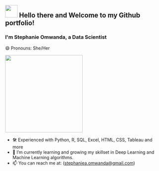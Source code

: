 ##  <img src="https://emoji.gg/assets/emoji/wavegif_1860.gif" width="40px"> Hello there and Welcome to my Github portfolio! 
###  I'm Stephanie Omwanda, a Data Scientist 
😄 Pronouns: She/Her


   
<img src="https://images.squarespace-cdn.com/content/v1/5f402a9d4e121b7f850b4374/1598040805419-QIEZIF4KLQAPB0VV6B58/App-Developer.gif?format=500w" width="250px">

-  🛠 Experienced with Python, R, SQL, Excel, HTML, CSS, Tableau and more
-  🌱 I’m currently learning and growing my skillset in Deep Learning and Machine Learning algorithms.
-  📫 You can reach me at: (stephaniea.omwanda@gmail.com)


<!--
**StephanieO-py/StephanieO-py** is a ✨ _special_ ✨ repository because its `README.md` (this file) appears on your GitHub profile.

Here are some ideas to get you started:

- 🔭 I’m currently working on ...
- 🌱 I’m currently learning ...
- 👯 I’m looking to collaborate on ...
- 🤔 I’m looking for help with ...
- 💬 Ask me about ...
- 📫 How to reach me: ...
- 😄 Pronouns: ...
- ⚡ Fun fact: ...

[![LinkedIn[1.2]][1], [![Stack Overflow[2.2]][2], [![Tableau[3.2]][3]

[1.2]: https://image.similarpng.com/very-thumbnail/2020/11/Black-LinkedIn-icon-in-flat-design-on-transparent-PNG.png[1]
[2.2]: https://icons-for-free.com/iconfiles/png/512/drawn+social+stack+overflow+icon-1320191384929497317.png
[3.2]: https://cdn2.iconfinder.com/data/icons/mixd/512/4_tableau-512.png
   
[1]: https://www.linkedin.com/in/stephanieomwanda/
[2]: https://stackoverflow.com/users/13233826/stephanie-omwanda
[3]: https://public.tableau.com/app/profile/stephanie.omwanda/
 
-->
